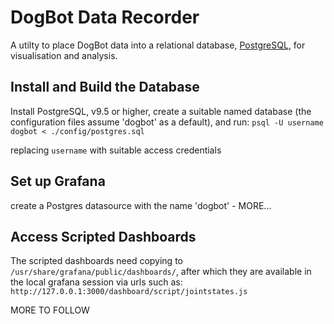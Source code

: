 # DogBot Data Recorder

A utilty to place DogBot data into a relational database, [PostgreSQL], for visualisation and analysis.

## Install and Build the Database

Install PostgreSQL, v9.5 or higher, create a suitable named database (the configuration files assume 'dogbot' as a default), and run:
`psql -U username dogbot < ./config/postgres.sql`

replacing `username` with suitable access credentials


## Set up Grafana

create a Postgres datasource with the name 'dogbot' - MORE...

## Access Scripted Dashboards

The scripted dashboards need copying to ```/usr/share/grafana/public/dashboards/```, after which they are available in the local grafana session via urls such as:
```http://127.0.0.1:3000/dashboard/script/jointstates.js```

MORE TO FOLLOW

[PostgreSQL]: https://www.postgresql.org/